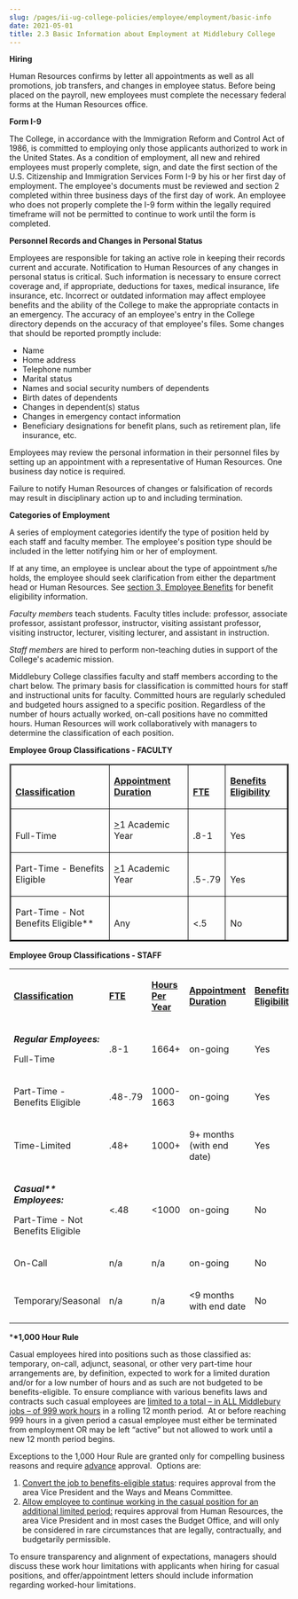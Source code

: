 ```yaml
---
slug: /pages/ii-ug-college-policies/employee/employment/basic-info
date: 2021-05-01
title: 2.3 Basic Information about Employment at Middlebury College
---
```

<div class="field-items">

<div class="field-item even">

**Hiring**

Human Resources confirms by letter all appointments as well as all promotions, job transfers, and changes in employee status. Before being placed on the payroll, new employees must complete the necessary federal forms at the Human Resources office.

**Form I-9**

The College, in accordance with the Immigration Reform and Control Act of 1986, is committed to employing only those applicants authorized to work in the United States. As a condition of employment, all new and rehired employees must properly complete, sign, and date the first section of the U.S. Citizenship and Immigration Services Form I-9 by his or her first day of employment. The employee's documents must be reviewed and section 2 completed within three business days of the first day of work. An employee who does not properly complete the I-9 form within the legally required timeframe will not be permitted to continue to work until the form is completed.

**Personnel Records and Changes in Personal Status**

Employees are responsible for taking an active role in keeping their records current and accurate. Notification to Human Resources of any changes in personal status is critical. Such information is necessary to ensure correct coverage and, if appropriate, deductions for taxes, medical insurance, life insurance, etc. Incorrect or outdated information may affect employee benefits and the ability of the College to make the appropriate contacts in an emergency. The accuracy of an employee's entry in the College directory depends on the accuracy of that employee's files. Some changes that should be reported promptly include:

* Name
* Home address
* Telephone number
* Marital status
* Names and social security numbers of dependents
* Birth dates of dependents
* Changes in dependent(s) status
* Changes in emergency contact information
* Beneficiary designations for benefit plans, such as retirement plan, life insurance, etc.

Employees may review the personal information in their personnel files by setting up an appointment with a representative of Human Resources. One business day notice is required.

Failure to notify Human Resources of changes or falsification of records may result in disciplinary action up to and including termination.

**Categories of Employment**

A series of employment categories identify the type of position held by each staff and faculty member. The employee's position type should be included in the letter notifying him or her of employment.

If at any time, an employee is unclear about the type of appointment s/he holds, the employee should seek clarification from either the department head or Human Resources. See [section 3, Employee Benefits](/pages/ii-ug-college-policies/employee/benefits) for benefit eligibility information.

*Faculty members* teach students. Faculty titles include: professor, associate professor, assistant professor, instructor, visiting assistant professor, visiting instructor, lecturer, visiting lecturer, and assistant in instruction.

*Staff members* are hired to perform non-teaching duties in support of the College's academic mission.

Middlebury College classifies faculty and staff members according to the chart below. The primary basis for classification is committed hours for staff and instructional units for faculty. Committed hours are regularly scheduled and budgeted hours assigned to a specific position. Regardless of the number of hours actually worked, on-call positions have no committed hours. Human Resources will work collaboratively with managers to determine the classification of each position.

**Employee Group Classifications - FACULTY**

<table border="2">

<tbody>

<tr>

<td style="border:1px solid #000000" valign="bottom">

**<span style="text-decoration:underline">Classification</span>**<span style="text-decoration:underline"></span>

</td>
<td style="border:1px solid #000000" valign="bottom">

**<span style="text-decoration:underline">Appointment Duration</span>**<span style="text-decoration:underline"></span>

</td>
<td style="border:1px solid #000000" valign="bottom">

**<span style="text-decoration:underline">FTE</span>**<span style="text-decoration:underline"></span>

</td>
<td style="border:1px solid #000000" valign="bottom">

**<span style="text-decoration:underline">Benefits Eligibility</span>**<span style="text-decoration:underline"></span>

</td>


</tr>
<tr>

<td style="border:1px solid #000000" valign="bottom">

Full-Time

</td>
<td style="border:1px solid #000000" valign="bottom">

<span style="text-decoration:underline">></span>1 Academic Year

</td>
<td style="border:1px solid #000000" valign="bottom">

.8-1

</td>
<td style="border:1px solid #000000" valign="bottom">

Yes

</td>


</tr>
<tr>

<td style="border:1px solid #000000" valign="bottom">

Part-Time - Benefits Eligible

</td>
<td style="border:1px solid #000000" valign="bottom">

<span style="text-decoration:underline">></span>1 Academic Year

</td>
<td style="border:1px solid #000000" valign="bottom">

.5-.79

</td>
<td style="border:1px solid #000000" valign="bottom">

Yes

</td>


</tr>
<tr>

<td style="border:1px solid #000000" valign="bottom">

Part-Time - Not Benefits Eligible\*\*

</td>
<td style="border:1px solid #000000" valign="bottom">

Any

</td>
<td style="border:1px solid #000000" valign="bottom">

<.5

</td>
<td style="border:1px solid #000000" valign="bottom">

No

</td>


</tr>


</tbody>

</table>

**Employee Group Classifications - STAFF**

<table>

<tbody>

<tr>

<td>

**<span style="text-decoration:underline">Classification</span>**<span style="text-decoration:underline"></span>

</td>
<td>

**<span style="text-decoration:underline">FTE</span>**<span style="text-decoration:underline"></span>

</td>
<td>

**<span style="text-decoration:underline">Hours Per Year</span>**<span style="text-decoration:underline"></span>

</td>
<td>

**<span style="text-decoration:underline">Appointment Duration</span>**<span style="text-decoration:underline"></span>

</td>
<td>

**<span style="text-decoration:underline">Benefits Eligibility</span>**<span style="text-decoration:underline"></span>

</td>


</tr>
<tr>

<td>

**_Regular Employees:_**

Full-Time

</td>
<td>

.8-1

</td>
<td>

1664+

</td>
<td>

on-going

</td>
<td>

Yes

</td>


</tr>
<tr>

<td>

Part-Time - Benefits Eligible

</td>
<td>

.48-.79

</td>
<td>

1000-1663

</td>
<td>

on-going

</td>
<td>

Yes

</td>


</tr>
<tr>

<td>

Time-Limited

</td>
<td>

.48+

</td>
<td>

1000+

</td>
<td>

9+ months (with end date)

</td>
<td>

Yes

</td>


</tr>
<tr>

<td>

**_Casual\*\* Employees:_**

Part-Time - Not Benefits Eligible

</td>
<td>

<.48

</td>
<td>

<1000

</td>
<td>

on-going

</td>
<td>

No

</td>


</tr>
<tr>

<td>

On-Call

</td>
<td>

n/a

</td>
<td>

n/a

</td>
<td>

on-going

</td>
<td>

No

</td>


</tr>
<tr>

<td>

Temporary/Seasonal

</td>
<td>

n/a

</td>
<td>

n/a

</td>
<td>

<9 months with end date

</td>
<td>

No

</td>


</tr>


</tbody>

</table>

\***\*1,000 Hour Rule**

Casual employees hired into positions such as those classified as: temporary, on-call, adjunct, seasonal, or other very part-time hour arrangements are, by definition, expected to work for a limited duration and/or for a low number of hours and as such are not budgeted to be benefits-eligible. To ensure compliance with various benefits laws and contracts such casual employees are <span style="text-decoration:underline">limited to a total – in ALL Middlebury jobs – of 999 work hours</span> in a rolling 12 month period.  At or before reaching 999 hours in a given period a casual employee must either be terminated from employment OR may be left “active” but not allowed to work until a new 12 month period begins.

Exceptions to the 1,000 Hour Rule are granted only for compelling business reasons and require <span style="text-decoration:underline">advance</span> approval.  Options are:

1. <span style="text-decoration:underline">Convert the job to benefits-eligible status</span>: requires approval from the area Vice President and the Ways and Means Committee.
2. <span style="text-decoration:underline">Allow employee to continue working in the casual position for an additional limited period:</span> requires approval from Human Resources, the area Vice President and in most cases the Budget Office, and will only be considered in rare circumstances that are legally, contractually, and budgetarily permissible.

To ensure transparency and alignment of expectations, managers should discuss these work hour limitations with applicants when hiring for casual positions, and offer/appointment letters should include information regarding worked-hour limitations.

</div>

</div>